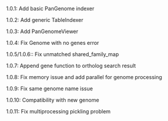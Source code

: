 1.0.1:
Add basic PanGenome indexer

1.0.2:
Add generic TableIndexer

1.0.3:
Add PanGenomeViewer 

1.0.4:
Fix Genome with no genes error

1.0.5/1.0.6::
Fix unmatched shared_family_map

1.0.7:
Append gene function to ortholog search result

1.0.8:
Fix memory issue and add parallel for genome processing

1.0.9:
Fix same genome name issue

1.0.10:
Compatibility with new genome

1.0.11:
Fix multiprocessing pickling problem


